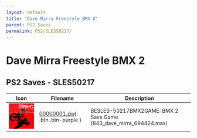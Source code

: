 ```yaml
---
layout: default
title: "Dave Mirra Freestyle BMX 2"
parent: PS2 Saves
permalink: PS2/SLES50217/
---
```

# Dave Mirra Freestyle BMX 2

## PS2 Saves - SLES50217

| Icon | Filename | Description |
|------|----------|-------------|
| ![Dave Mirra Freestyle BMX 2](icon0.png) | [00000001.zip](00000001.zip){: .btn .btn-purple } | BESLES-50217BMX2GAME: BMX 2 Save Game (843_dave_mirra_694424.max) |
